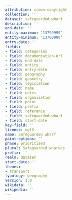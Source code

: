 ```yaml
---
attribution: crown-copyright
collection: ''
dataset: safeguarded-wharf
description: ''
end-date: ''
entity-maximum: '13799999'
entity-minimum: '13700000'
entry-date: ''
fields:
- field: categories
- field: documentation-url
- field: end-date
- field: entity
- field: entry-date
- field: geography
- field: geometry
- field: legislation
- field: name
- field: notes
- field: organisation
- field: point
- field: prefix
- field: reference
- field: safeguarded-wharf
- field: start-date
key-field: ''
licence: ogl3
name: Safeguarded wharf
paint-options: ''
phase: prioritised
plural: Safeguarded wharves
prefix: ''
realm: dataset
start-date: ''
themes:
- transport
typology: geography
version: 1.0
wikidata: ''
wikipedia: ''
---
```

